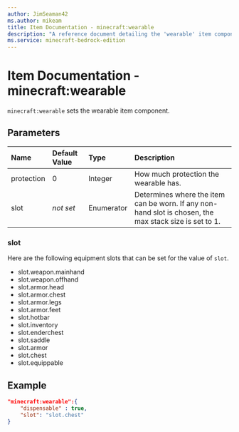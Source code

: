 ```yaml
---
author: JimSeaman42
ms.author: mikeam
title: Item Documentation - minecraft:wearable
description: "A reference document detailing the 'wearable' item component"
ms.service: minecraft-bedrock-edition
---
```


# Item Documentation - minecraft:wearable

`minecraft:wearable` sets the wearable item component.

## Parameters

|Name |Default Value  |Type  |Description  |
|:----------|:----------|:----------|:----------|
|protection|0| Integer| How much protection the wearable has.|
|slot|*not set*| Enumerator| Determines where the item can be worn. If any non-hand slot is chosen, the max stack size is set to 1.|

### slot

Here are the following equipment slots that can be set for the value of `slot`.

- slot.weapon.mainhand
- slot.weapon.offhand
- slot.armor.head
- slot.armor.chest
- slot.armor.legs
- slot.armor.feet
- slot.hotbar
- slot.inventory
- slot.enderchest
- slot.saddle
- slot.armor
- slot.chest
- slot.equippable

## Example

```json
"minecraft:wearable":{
    "dispensable" : true,
    "slot": "slot.chest"
}
```
